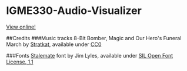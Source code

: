 # IGME330-Audio-Visualizer
[View online!](yaragg.github.io/IGME330-Audio-Visualizer)

##Credits
###Music tracks
8-Bit Bomber, Magic and Our Hero's Funeral March by [Stratkat](http://open.commonly.cc/), available under [CC0](http://creativecommons.org/publicdomain/zero/1.0/)

###Fonts
[Stalemate](https://www.google.com/fonts/specimen/Stalemate) font by Jim Lyles, available under [SIL Open Font License, 1.1](http://scripts.sil.org/OFL)
